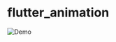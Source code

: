 # flutter_animation



![Demo](https://user-images.githubusercontent.com/49876364/114180162-7b070d00-995d-11eb-86ce-1ddaa660cc94.gif)
